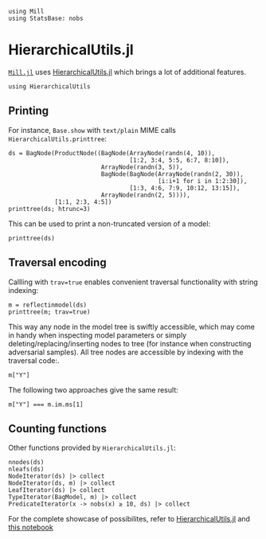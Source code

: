 ```@setup hierarchical 
using Mill
using StatsBase: nobs
```

# HierarchicalUtils.jl
[`Mill.jl`](https://github.com/CTUAvastLab/Mill.jl) uses [HierarchicalUtils.jl](https://github.com/CTUAvastLab/HierarchicalUtils.jl) which brings a lot of additional features.

```@example hierarchical 
using HierarchicalUtils
```

## Printing 

For instance, `Base.show` with `text/plain` MIME calls `HierarchicalUtils.printtree`:

```@repl hierarchical
ds = BagNode(ProductNode((BagNode(ArrayNode(randn(4, 10)),
                                  [1:2, 3:4, 5:5, 6:7, 8:10]),
                          ArrayNode(randn(3, 5)),
                          BagNode(BagNode(ArrayNode(randn(2, 30)),
                                          [i:i+1 for i in 1:2:30]),
                                  [1:3, 4:6, 7:9, 10:12, 13:15]),
                          ArrayNode(randn(2, 5)))),
             [1:1, 2:3, 4:5])
printtree(ds; htrunc=3)
```

This can be used to print a non-truncated version of a model:

```@repl hierarchical
printtree(ds)
```

## Traversal encoding

Callling with `trav=true` enables convenient traversal functionality with string indexing:

```@repl hierarchical
m = reflectinmodel(ds)
printtree(m; trav=true)
```

This way any node in the model tree is swiftly accessible, which may come in handy when inspecting model parameters or simply deleting/replacing/inserting nodes to tree (for instance when constructing adversarial samples). All tree nodes are accessible by indexing with the traversal code:.

```@repl hierarchical
m["Y"]
```

The following two approaches give the same result:

```@repl hierarchical
m["Y"] === m.im.ms[1]
```

## Counting functions

Other functions provided by `HierarchicalUtils.jl`:

```@repl hierarchical
nnodes(ds)
nleafs(ds)
NodeIterator(ds) |> collect
NodeIterator(ds, m) |> collect
LeafIterator(ds) |> collect
TypeIterator(BagModel, m) |> collect
PredicateIterator(x -> nobs(x) ≥ 10, ds) |> collect
```

For the complete showcase of possibilites, refer to [HierarchicalUtils.jl](https://github.com/CTUAvastLab/HierarchicalUtils.jl) and [this notebook](https://github.com/CTUAvastLab/HierarchicalUtils.jl/blob/master/examples/mill_integration.ipynb)
